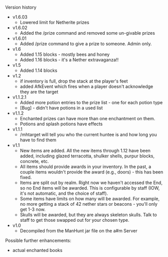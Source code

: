 Version history
* v1.6.03
    * Lowered limit for Netherite prizes
* v1.6.02
    * Added the /prize command and removed some un-givable prizes
* v1.6.01
    * Added /prize <target> command to give a prize to someone. Admin only.
* v1.6
    * Added 1.15 blocks - mostly bees and honey
    * Added 1.16 blocks - it's a Nether extravaganza!!
* v1.5
    * Added 1.14 blocks
* v1.2
    * if inventory is full, drop the stack at the player's feet
    * added AfkEvent which fires when a player doesn't acknowledge they are the target
* v1.1.2.1
    * Added more potion entries to the prize list - one for each potion type
    * [Bug] - didn't have potions in a used list
* v1.1.2
    * Enchanted prizes can have more than one enchantment on them.
    * Potions and splash potions have effects
* v1.1.1
    * /mhtarget will tell you who the current huntee is and how long you have to find them
* v1.1
    * New items are added. All the new items through 1.12 have been added, including glazed terracotta, shulker shells, purpur blocks, concrete, etc.
    * All items should provide awards in your inventory. In the past, a couple items wouldn't provide the award (e.g., doors) - this has been fixed.
    * Items are split out by realm. Right now we haven't accessed the End, so no End items will be awarded. This is configurable by staff (IOW, it's not automatic, and the choice of staff).
    * Some items have limits on how many will be awarded. For example, no more getting a stack of 42 nether stars or beacons - you'll only get 1-3 now.
    * Skulls will be awarded, but they are always skeleton skulls. Talk to staff to get those swapped out for your chosen type.
* v1.0
    * Decompiled from the ManHunt jar file on the a#m Server

Possible further enhancements:
* actual enchanted books
